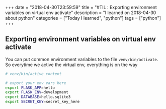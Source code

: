 +++
date = "2018-04-30T23:59:59"
title = "#TIL : Exporting environment variables on virtual env activate"
description = "I learned on 2018-04-30 about python"
categories = ["Today I learned", "python"]
tags = ["python"]
+++



## Exporting environment variables on virtual env activate

You can put common environment variables to the file `venv/bin/activate`. So everytime we active the virtual env, everything is on the way

```bash
# venv/bin/active content

# export your env vars here
export FLASK_APP=hello
export FLASK_ENV=development
export DATABASE=hello.sqlite3
export SECRET_KEY=secret_key_here
```
